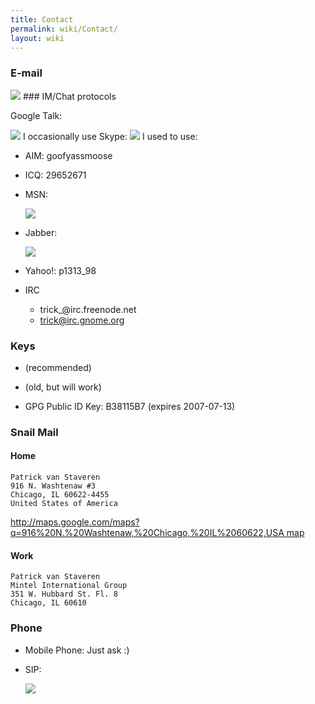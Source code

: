 ```yaml
---
title: Contact
permalink: wiki/Contact/
layout: wiki
---
```


### E-mail

<html>
<img src="/util/textimage.php?text=trick.fancy-a.vanstaveren.us&size=10">

</html>
### IM/Chat protocols

Google Talk:

<html>
<img src="/util/textimage.php?text=trickv.fancy-a.gmail.com&size=10">

</html>
I occasionally use Skype:

<html>
<img src="/util/textimage.php?text=patrick.van.staveren&size=10">

</html>
I used to use:

-   AIM: goofyassmoose
-   ICQ: 29652671
-   MSN:
    <html>
    <img src="/util/textimage.php?text=p_vanstaveren.fancy-a.hotmail.com&size=10">

    </html>
-   Jabber:
    <html>
    <img src="/util/textimage.php?text=goofyassmoose.fancy-a.jabber.org&size=10">

    </html>
-   Yahoo!: p1313\_98
-   IRC
    -   trick\_@irc.freenode.net
    -   trick@irc.gnome.org

### Keys

-   (recommended)

-   (old, but will work)

-   GPG Public ID Key: B38115B7 (expires 2007-07-13)

### Snail Mail

#### Home

`Patrick van Staveren`  
`916 N. Washtenaw #3`  
`Chicago, IL 60622-4455`  
`United States of America`

[http://maps.google.com/maps?q=916%20N.%20Washtenaw,%20Chicago,%20IL%2060622,USA
map](http://maps.google.com/maps?q=916%20N.%20Washtenaw,%20Chicago,%20IL%2060622,USA_map "wikilink")

#### Work

`Patrick van Staveren`  
`Mintel International Group`  
`351 W. Hubbard St. Fl. 8`  
`Chicago, IL 60610`

### Phone

-   Mobile Phone: Just ask :)
-   SIP:
    <html>
    <img src="/util/textimage.php?text=trickv.fancy-a.ekiga.net&size=10">

    </html>

